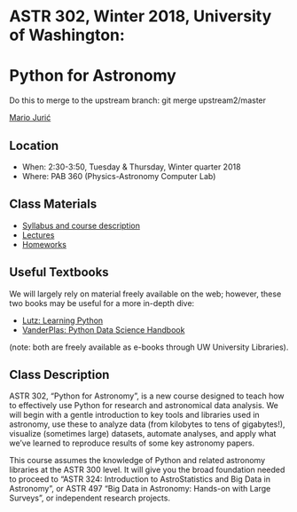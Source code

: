 # ASTR 302, Winter 2018, University of Washington: 
# Python for Astronomy

Do this to merge to the upstream branch:
git merge upstream2/master

[Mario Jurić](http://research.majuric.org)

## Location

 * When: 2:30-3:50, Tuesday & Thursday, Winter quarter 2018
 * Where: PAB 360 (Physics-Astronomy Computer Lab)

## Class Materials

 * [Syllabus and course description](syllabus/astr-302-w18-syllabus.pdf)
 * [Lectures](lectures/README.md)
 * [Homeworks](homeworks/)
 
## Useful Textbooks

We will largely rely on material freely available on the web; however, these two books may be useful for a more in-depth dive:

 * [Lutz: Learning Python](http://shop.oreilly.com/product/0636920028154.do)
 * [VanderPlas: Python Data Science Handbook](https://github.com/jakevdp/PythonDataScienceHandbook)

(note: both are freely available as e-books through UW University Libraries).

## Class Description

ASTR 302, “Python for Astronomy”, is a new course designed to teach how to
effectively use Python for research and astronomical data analysis.  We
will begin with a gentle introduction to key tools and libraries used in
astronomy, use these to analyze data (from kilobytes to tens of gigabytes!),
visualize (sometimes large) datasets, automate analyses, and apply what
we’ve learned to reproduce results of some key astronomy papers.

This course assumes the knowledge of Python and related astronomy libraries
at the ASTR 300 level.  It will give you the broad foundation needed to
proceed to “ASTR 324: Introduction to AstroStatistics and Big Data in
Astronomy”, or ASTR 497 “Big Data in Astronomy: Hands-on with Large
Surveys”, or independent research projects.
